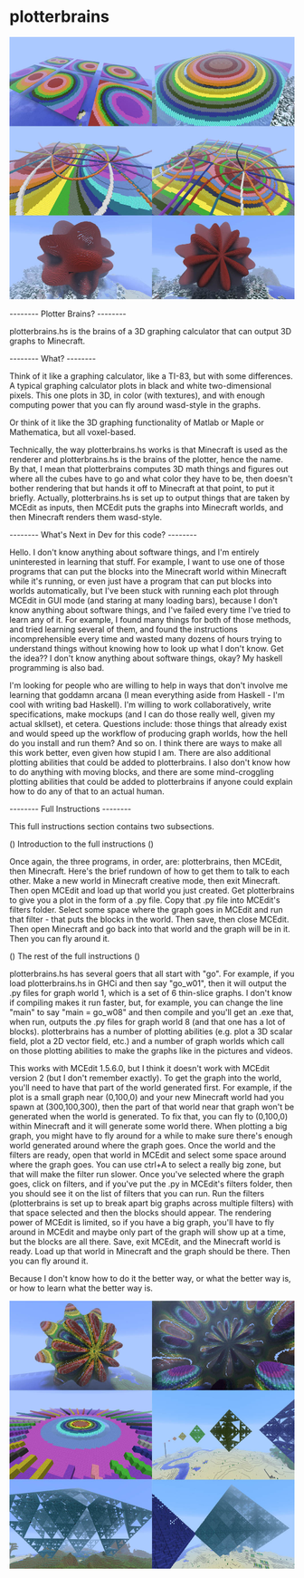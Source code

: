 # plotterbrains

![first 6 renders](https://github.com/Frungy/plotterbrains/blob/main/rendersfirst6small.jpg)

 -------- Plotter Brains? --------
 
plotterbrains.hs is the brains of a 3D graphing calculator that can output 3D graphs to Minecraft.


 -------- What? --------
 
Think of it like a graphing calculator, like a TI-83, but with some differences.  A typical graphing calculator plots in black and white two-dimensional pixels.  This one plots in 3D, in color (with textures), and with enough computing power that you can fly around wasd-style in the graphs.

Or think of it like the 3D graphing functionality of Matlab or Maple or Mathematica, but all voxel-based.

Technically, the way plotterbrains.hs works is that Minecraft is used as the renderer and plotterbrains.hs is the brains of the plotter, hence the name.  By that, I mean that plotterbrains computes 3D math things and figures out where all the cubes have to go and what color they have to be, then doesn't bother rendering that but hands it off to Minecraft at that point, to put it briefly.  Actually, plotterbrains.hs is set up to output things that are taken by MCEdit as inputs, then MCEdit puts the graphs into Minecraft worlds, and then Minecraft renders them wasd-style.


 -------- What's Next in Dev for this code? --------
 
Hello.  I don't know anything about software things, and I'm entirely uninterested in learning that stuff.  For example, I want to use one of those programs that can put the blocks into the Minecraft world within Minecraft while it's running, or even just have a program that can put blocks into worlds automatically, but I've been stuck with running each plot through MCEdit in GUI mode (and staring at many loading bars), because I don't know anything about software things, and I've failed every time I've tried to learn any of it.  For example, I found many things for both of those methods, and tried learning several of them, and found the instructions incomprehensible every time and wasted many dozens of hours trying to understand things without knowing how to look up what I don't know.  Get the idea??  I don't know anything about software things, okay?  My haskell programming is also bad.

I'm looking for people who are willing to help in ways that don't involve me learning that goddamn arcana (I mean everything aside from Haskell - I'm cool with writing bad Haskell).  I'm willing to work collaboratively, write specifications, make mockups (and I can do those really well, given my actual skllset), et cetera.  Questions include: those things that already exist and would speed up the workflow of producing graph worlds, how the hell do you install and run them?  And so on.  I think there are ways to make all this work better, even given how stupid I am.  There are also additional plotting abilities that could be added to plotterbrains.  I also don't know how to do anything with moving blocks, and there are some mind-croggling plotting abilities that could be added to plotterbrains if anyone could explain how to do any of that to an actual human.


 -------- Full Instructions --------

This full instructions section contains two subsections.

 () Introduction to the full instructions ()
 
Once again, the three programs, in order, are: plotterbrains, then MCEdit, then Minecraft.  Here's the brief rundown of how to get them to talk to each other.  Make a new world in Minecraft creative mode, then exit Minecraft.  Then open MCEdit and load up that world you just created.  Get plotterbrains to give you a plot in the form of a .py file.  Copy that .py file into MCEdit's filters folder.  Select some space where the graph goes in MCEdit and run that filter - that puts the blocks in the world.  Then save, then close MCEdit.  Then open Minecraft and go back into that world and the graph will be in it.  Then you can fly around it.

 () The rest of the full instructions ()
 
plotterbrains.hs has several goers that all start with "go".  For example, if you load plotterbrains.hs in GHCi and then say "go_w01", then it will output the .py files for graph world 1, which is a set of 6 thin-slice graphs.  I don't know if compiling makes it run faster, but, for example, you can change the line "main" to say "main = go_w08" and then compile and you'll get an .exe that, when run, outputs the .py files for graph world 8 (and that one has a lot of blocks).  plotterbrains has a number of plotting abilities (e.g. plot a 3D scalar field, plot a 2D vector field, etc.) and a number of graph worlds which call on those plotting abilities to make the graphs like in the pictures and videos.

This works with MCEdit 1.5.6.0, but I think it doesn't work with MCEdit version 2 (but I don't remember exactly).  To get the graph into the world, you'll need to have that part of the world generated first.  For example, if the plot is a small graph near (0,100,0) and your new Minecraft world had you spawn at (300,100,300), then the part of that world near that graph won't be generated when the world is generated.  To fix that, you can fly to (0,100,0) within Minecraft and it will generate some world there.  When plotting a big graph, you might have to fly around for a while to make sure there's enough world generated around where the graph goes.  Once the world and the filters are ready, open that world in MCEdit and select some space around where the graph goes.  You can use ctrl+A to select a really big zone, but that will make the filter run slower.  Once you've selected where the graph goes, click on filters, and if you've put the .py in MCEdit's filters folder, then you should see it on the list of filters that you can run.  Run the filters (plotterbrains is set up to break apart big graphs across multiple filters) with that space selected and then the blocks should appear.  The rendering power of MCEdit is limited, so if you have a big graph, you'll have to fly around in MCEdit and maybe only part of the graph will show up at a time, but the blocks are all there.  Save, exit MCEdit, and the Minecraft world is ready.  Load up that world in Minecraft and the graph should be there.  Then you can fly around it.

Because I don't know how to do it the better way, or what the better way is, or how to learn what the better way is.


![second 6 renders](https://github.com/Frungy/plotterbrains/blob/main/renderssecond6small.jpg)
